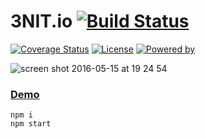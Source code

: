 # 3NIT.io [![Build Status](https://travis-ci.org/trinit/3nit-io.svg?branch=master)](https://travis-ci.org/trinit/3nit-io) 
[![Coverage Status](https://coveralls.io/repos/github/trinit/3nit-io/badge.svg?branch=master&test)](https://coveralls.io/github/trinit/3nit-io?branch=master) [![License](https://img.shields.io/badge/licence-MIT-blue.svg)](https://img.shields.io/badge/licence-MIT-blue.svg) 
[![Powered by](https://img.shields.io/badge/powered%20by-React-red.svg)](https://img.shields.io/badge/powered%20by-React-red.svg)

![screen shot 2016-05-15 at 19 24 54](https://cloud.githubusercontent.com/assets/3637300/15275692/c1ca8b22-1ad2-11e6-9647-521406a9dbbb.png)

### [Demo](http://trinit.github.io/3nit-io/)
```
npm i
npm start
```
